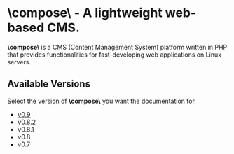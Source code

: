 # **\\compose\\**  -  A lightweight web-based CMS.


**\\compose\\** is a CMS (Content Management System) platform written in PHP that
provides functionalities for fast-developing web applications on Linux servers.

## Available Versions

Select the version of **\\compose\\** you want the documentation for.

- [v0.9](v0.9/index)
- v0.8.2
- v0.8.1
- v0.8
- v0.7
